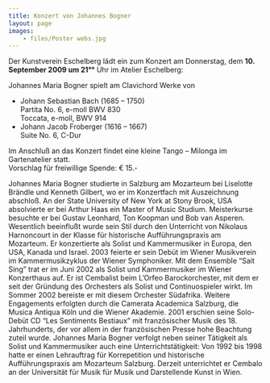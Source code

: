 ```yaml
---
title: Konzert von Johannes Bogner
layout: page
images:
    - files/Poster webs.jpg
---
```


Der Kunstverein Eschelberg lädt ein zum Konzert am Donnerstag, dem **10. September 2009 um 21°°** Uhr im Atelier Eschelberg:

Johannes Maria Bogner
spielt am Clavichord Werke von

- Johann Sebastian Bach (1685 – 1750)  
  Partita No. 6, e-moll BWV 830  
  Toccata, e-moll, BWV 914
- Johann Jacob Froberger (1616 – 1667)  
  Suite No. 6, C-Dur

Im Anschluß an das Konzert findet eine kleine Tango – Milonga im Gartenatelier statt.  
Vorschlag für freiwillige Spende: € 15.-

Johannes Maria Bogner studierte in Salzburg am Mozarteum bei Liselotte Brändle und Kenneth Gilbert, wo er im Konzertfach mit Auszeichnung abschloß. An der State University of New York at Stony Brook, USA absolvierte er bei Arthur Haas ein Master of Music Studium. Meisterkurse besuchte er bei Gustav Leonhard, Ton Koopman und Bob van Asperen. Wesentlich beeinflußt wurde sein Stil durch den Unterricht von Nikolaus Harnoncourt in der Klasse für historische Aufführungspraxis am Mozarteum. Er konzertierte als Solist und Kammermusiker in Europa, den USA, Kanada und Israel. 2003 feierte er sein Debüt im Wiener Musikverein im Kammermusikzyklus der Wiener Symphoniker. Mit dem Ensemble “Sait Sing” trat er im Juni 2002 als Solist und Kammermusiker im Wiener Konzerthaus auf. Er ist Cembalist beim L’Orfeo Barockorchester, mit dem er seit der Gründung des Orchesters als Solist und Continuospieler wirkt. Im Sommer 2002 bereiste er mit diesem Orchester Südafrika. Weitere Engagements erfolgten durch die Camerata Academica Salzburg, die Musica Antiqua Köln und die Wiener Akademie. 2001 erschien seine Solo-Debüt CD “Les Sentiments Bestiaux” mit französischer Musik des 18. Jahrhunderts, der vor allem in der französischen Presse hohe Beachtung zuteil wurde. Johannes Maria Bogner verfolgt neben seiner Tätigkeit als Solist und Kammermusiker auch eine Unterrichtstätigkeit: Von 1992 bis 1998 hatte er einen Lehrauftrag für Korrepetition und historische Aufführungspraxis am Mozarteum Salzburg. Derzeit unterrichtet er Cembalo an der Universität für Musik für Musik und Darstellende Kunst in Wien.
